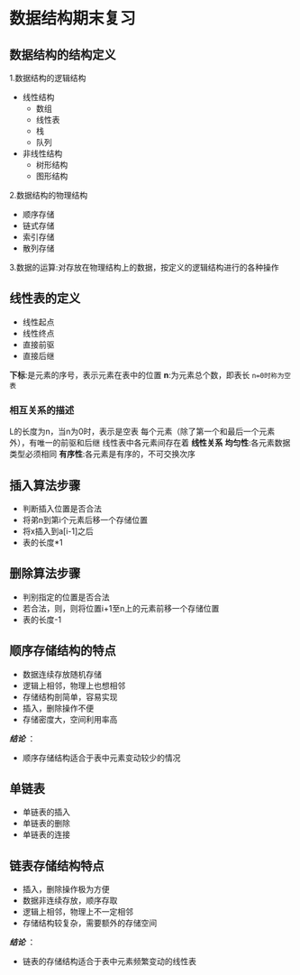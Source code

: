 # 数据结构期末复习

## 数据结构的结构定义

1.数据结构的逻辑结构

- 线性结构
  - 数组
  - 线性表
  - 栈
  - 队列
- 非线性结构
  - 树形结构
  - 图形结构

2.数据结构的物理结构

- 顺序存储
- 链式存储
- 索引存储
- 散列存储

3.数据的运算:对存放在物理结构上的数据，按定义的逻辑结构进行的各种操作

## 线性表的定义

- 线性起点
- 线性终点
- 直接前驱
- 直接后继

**下标**:是元素的序号，表示元素在表中的位置
**n**:为元素总个数，即表长 `n=0时称为空表`

### 相互关系的描述

L的长度为n，当n为0时，表示是空表
每个元素（除了第一个和最后一个元素外），有唯一的前驱和后继
线性表中各元素间存在着 **线性关系**
**均匀性**:各元素数据类型必须相同
**有序性**:各元素是有序的，不可交换次序

## 插入算法步骤

- 判断插入位置是否合法
- 将弟n到第i个元素后移一个存储位置
- 将x插入到a[i-1]之后
- 表的长度*1

## 删除算法步骤

- 判别指定的位置是否合法
- 若合法，则，则将位置i+1至n上的元素前移一个存储位置
- 表的长度-1

## 顺序存储结构的特点

- 数据连续存放随机存储
- 逻辑上相邻，物理上也想相邻
- 存储结构剖简单，容易实现
- 插入，删除操作不便
- 存储密度大，空间利用率高

***结论*** ：

- 顺序存储结构适合于表中元素变动较少的情况

## 单链表

- 单链表的插入
- 单链表的删除
- 单链表的连接

## 链表存储结构特点

- 插入，删除操作极为方便
- 数据非连续存放，顺序存取
- 逻辑上相邻，物理上不一定相邻
- 存储结构较复杂，需要额外的存储空间

***结论*** ：

- 链表的存储结构适合于表中元素频繁变动的线性表

  